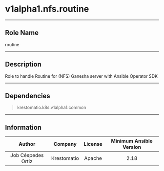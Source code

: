 



# v1alpha1.nfs.routine

---
## Role Name

routine

---
## Description

Role to handle Routine for (NFS) Ganesha server with Ansible Operator SDK

---
## Dependencies

> krestomatio.k8s.v1alpha1.common


---
## Information


|Author|Company|License|Minimum Ansible Version|
| :---: | :---: | :---: | :---: |
|Job Céspedes Ortiz|Krestomatio|Apache|2.18|
